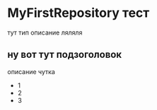 # MyFirstRepository тест
тут тип описание ляляля
## ну вот тут подзоголовок
описание чутка
* 1
* 2
* 3
